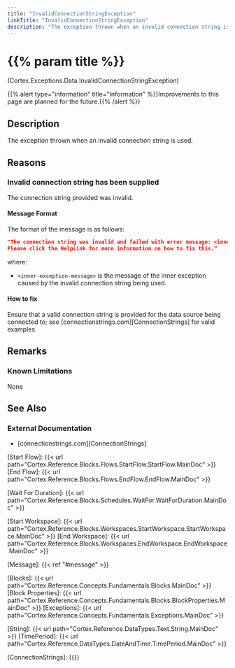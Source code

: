 ```yaml
---
title: "InvalidConnectionStringException"
linkTitle: "InvalidConnectionStringException"
description: "The exception thrown when an invalid connection string is used."
---
```


# {{% param title %}}

<p class="namespace">(Cortex.Exceptions.Data.InvalidConnectionStringException)</p>
{{% alert type="information" title="Information" %}}Improvements to this page are planned for the future.{{% /alert %}}

## Description

The exception thrown when an invalid connection string is used.

## Reasons

### Invalid connection string has been supplied

The connection string provided was invalid.

#### Message Format

The format of the message is as follows:

```json
"The connection string was invalid and failed with error message: <inner-exception-message>.
Please click the HelpLink for more information on how to fix this."
```

where:

* `<inner-exception-message>` is the message of the inner exception caused by the invalid connection string being used.

#### How to fix

Ensure that a valid connection string is provided for the data source being connected to; see [connectionstrings.com][ConnectionStrings] for valid examples.

## Remarks

### Known Limitations

None

## See Also

### External Documentation

* [connectionstrings.com][ConnectionStrings]

[Start Flow]: {{< url path="Cortex.Reference.Blocks.Flows.StartFlow.StartFlow.MainDoc" >}}
[End Flow]: {{< url path="Cortex.Reference.Blocks.Flows.EndFlow.EndFlow.MainDoc" >}}

[Wait For Duration]: {{< url path="Cortex.Reference.Blocks.Schedules.WaitFor.WaitForDuration.MainDoc" >}}

[Start Workspace]: {{< url path="Cortex.Reference.Blocks.Workspaces.StartWorkspace.StartWorkspace.MainDoc" >}}
[End Workspace]: {{< url path="Cortex.Reference.Blocks.Workspaces.EndWorkspace.EndWorkspace.MainDoc" >}}

[Message]: {{< ref "#message" >}}

[Blocks]: {{< url path="Cortex.Reference.Concepts.Fundamentals.Blocks.MainDoc" >}}
[Block Properties]: {{< url path="Cortex.Reference.Concepts.Fundamentals.Blocks.BlockProperties.MainDoc" >}}
[Exceptions]: {{< url path="Cortex.Reference.Concepts.Fundamentals.Exceptions.MainDoc" >}}

[String]: {{< url path="Cortex.Reference.DataTypes.Text.String.MainDoc" >}}
[TimePeriod]: {{< url path="Cortex.Reference.DataTypes.DateAndTime.TimePeriod.MainDoc" >}}

[ConnectionStrings]: {{<url path="ConnectionStrings.MainDoc">}}